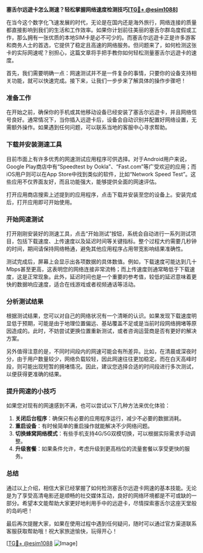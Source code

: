 **塞舌尔远遊卡怎么测速？轻松掌握网络速度检测技巧[[TG💪+ @esim1088](https://t.me/s/esim1088)]**

在当今这个数字化飞速发展的时代，无论是在国内还是海外旅行，网络连接的质量都直接影响到我们的生活和工作效率。如果你计划前往美丽的塞舌尔群岛度假或工作，那么拥有一张优质的本地SIM卡是必不可少的。而塞舌尔远遊卡正是许多游客和商务人士的首选，它提供了稳定且高速的网络服务。但问题来了，如何检测这张卡的实际网速呢？别担心，这篇文章将手把手教你如何轻松测量塞舌尔远遊卡的速度。

首先，我们需要明确一点：网速测试并不是一件复杂的事情，只要你的设备支持相关功能，就可以快速完成。接下来，让我们一步步来了解具体的操作步骤吧！

### 准备工作

在开始之前，确保你的手机或其他移动设备已经安装了塞舌尔远遊卡，并且网络信号良好。通常情况下，当你插入远遊卡后，设备会自动识别并配置好网络设置，无需额外操作。如果遇到任何问题，可以联系当地的客服中心寻求帮助。

### 下载并安装测速工具

目前市面上有许多优秀的网速测试应用程序可供选择。对于Android用户来说，Google Play商店中有“Speedtest by Ookla”、“Fast.com”等广受欢迎的应用；而iOS用户则可以在App Store中找到类似的软件，比如“Network Speed Test”。这些应用不仅界面友好，而且功能强大，能够提供全面的网速评估。

打开应用商店搜索上述提到的应用程序，点击下载并安装至您的设备上。安装完成后，打开应用即可开始使用。

### 开始网速测试

打开刚刚安装好的测速工具，点击“开始测试”按钮，系统会自动进行一系列测试项目，包括下载速度、上传速度以及延迟时间等关键指标。整个过程大约需要几秒钟的时间，期间请保持网络畅通，避免其他应用程序占用带宽影响结果准确性。

测试完成后，屏幕上会显示出各项数据的具体数值。例如，下载速度可能达到几十Mbps甚至更高，这表明您的网络连接非常流畅；而上传速度则通常略低于下载速度，这是正常现象。此外，延迟时间也是一个重要的参考值，较低的延迟意味着更快的数据响应速度，适合在线游戏或者视频通话等活动。

### 分析测试结果

根据测试结果，您可以对自己的网络状况有一个清晰的认识。如果发现下载速度明显低于预期，可能是由于地理位置偏远、基站覆盖不足或是当前时段网络拥堵等原因造成的。此时，不妨尝试更换位置重新测试，或者咨询运营商是否有更好的解决方案。

另外值得注意的是，不同时间段内的网速可能会有所差异。比如，在清晨或深夜时分，由于用户数量较少，网络负载较轻，因此网速往往更加稳定。而在白天高峰时段，则可能出现短暂的拥堵情况。因此，建议您选择合适的时间段进行多次测试，以便获得更准确的结果。

### 提升网速的小技巧

如果您对现有的网速感到不满，也可以尝试以下几种方法来优化体验：

1. **关闭后台程序**：确保只有必要的应用程序运行，减少不必要的数据消耗。
2. **重启设备**：有时候简单的重启操作就能解决不少网络问题。
3. **切换蜂窝网络模式**：有些手机支持4G/5G双模切换，可以根据实际需求手动调整。
4. **升级套餐**：如果条件允许，考虑升级到更高档位的流量套餐以享受更快的服务。

### 总结

通过以上介绍，相信大家已经掌握了如何检测塞舌尔远遊卡网速的基本技能。无论是为了享受高清电影还是顺畅的社交媒体互动，良好的网络环境都是不可或缺的一部分。希望本文能帮助大家更好地利用手中的远遊卡，尽情探索塞舌尔这座天堂般的岛屿吧！

最后再次提醒大家，如果在使用过程中遇到任何疑问，随时可以通过官方渠道联系客服获取帮助哦！祝大家旅途愉快，玩得开心！

[[TG💪+ @esim1088](https://t.me/s/esim1088) ![Image](https://i.postimg.cc/4NQfJmqS/Snipaste-2025-05-13-00-14-12.png)]